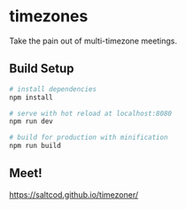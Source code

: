 # timezones
Take the pain out of multi-timezone meetings.

## Build Setup

```bash
# install dependencies
npm install

# serve with hot reload at localhost:8080
npm run dev

# build for production with minification
npm run build
```

## Meet!
https://saltcod.github.io/timezoner/
